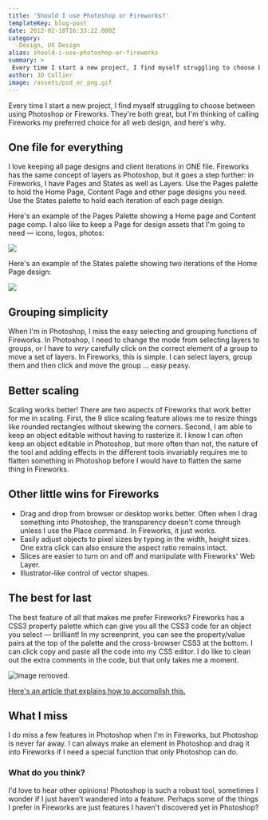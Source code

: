 ```yaml
---
title: 'Should I use Photoshop or Fireworks?'
templateKey: blog-post
date: 2012-02-10T16:33:22.000Z
category: 
  -Design, UX Design
alias: should-i-use-photoshop-or-fireworks
summary: > 
 Every time I start a new project, I find myself struggling to choose between using Photoshop or Fireworks. They're both great, but I'm thinking of calling Fireworks my preferred choice for all web design, and here's why.
author: JD Collier
image: /assets/psd_or_png.gif
---
```


Every time I start a new project, I find myself struggling to choose between using Photoshop or Fireworks. They're both great, but I'm thinking of calling Fireworks my preferred choice for all web design, and here's why.

One file for everything
-----------------------

I love keeping all page designs and client iterations in ONE file. Fireworks has the same concept of layers as Photoshop, but it goes a step further: in Fireworks, I have Pages and States as well as Layers. Use the Pages palette to hold the Home Page, Content Page and other page designs you need. Use the States palette to hold each iteration of each page design.

Here's an example of the Pages Palette showing a Home page and Content page comp. I also like to keep a Page for design assets that I'm going to need — icons, logos, photos:

![](/assets/pages_palette.png)

Here's an example of the States palette showing two iterations of the Home Page design:

![](/assets/states_palette.png)

Grouping simplicity
-------------------

When I'm in Photoshop, I miss the easy selecting and grouping functions of Fireworks. In Photoshop, I need to change the mode from selecting layers to groups, or I have to _very_ carefully click on the correct element of a group to move a set of layers. In Fireworks, this is simple. I can select layers, group them and then click and move the group ... easy peasy.

Better scaling
--------------

Scaling works better! There are two aspects of Fireworks that work better for me in scaling. First, the 9 slice scaling feature allows me to resize things like rounded rectangles without skewing the corners. Second, I am able to keep an object editable without having to rasterize it. I know I can often keep an object editable in Photoshop, but more often than not, the nature of the tool and adding effects in the different tools invariably requires me to flatten something in Photoshop before I would have to flatten the same thing in Fireworks.

Other little wins for Fireworks
-------------------------------

*   Drag and drop from browser or desktop works better. Often when I drag something into Photoshop, the transparency doesn't come through unless I use the Place command. In Fireworks, it just works.
*   Easily adjust objects to pixel sizes by typing in the width, height sizes. One extra click can also ensure the aspect ratio remains intact.
*   Slices are easier to turn on and off and manipulate with Fireworks' Web Layer.
*   Illustrator-like control of vector shapes.

The best for last
-----------------

The best feature of all that makes me prefer Fireworks? Fireworks has a CSS3 property palette which can give you all the CSS3 code for an object you select — brilliant! In my screenprint, you can see the property/value pairs at the top of the palette and the cross-browser CSS3 at the bottom. I can click copy and paste all the code into my CSS editor. I do like to clean out the extra comments in the code, but that only takes me a moment.

![Image removed.](/core/misc/icons/e32700/error.svg "This image has been removed. For security reasons, only images from the local domain are allowed.")

[Here's an article that explains how to accomplish this.](https://helpx.adobe.com/fireworks/using/whats-new-cs6.html)

What I miss
-----------

I do miss a few features in Photoshop when I'm in Fireworks, but Photoshop is never far away. I can always make an element in Photoshop and drag it into Fireworks if I need a special function that only Photoshop can do.

### What do you think?

I'd love to hear other opinions! Photoshop is such a robust tool, sometimes I wonder if I just haven't wandered into a feature. Perhaps some of the things I prefer in Fireworks are just features I haven't discovered yet in Photoshop?